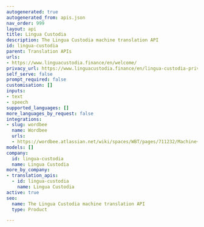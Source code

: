 ```yaml
---
autogenerated: true
autogenerated_from: apis.json
nav_order: 999
layout: api
title: Lingua Custodia
description: The Lingua Custodia machine translation API
id: lingua-custodia
parent: Translation APIs
urls:
- https://www.linguacustodia.finance/en/welcome/
privacy_url: https://www.linguacustodia.finance/en/lingua-custodia-privacy-policy/
self_serve: false
prompt_required: false
customisation: []
inputs:
- text
- speech
supported_languages: []
more_languages_by_request: false
integrations:
- slug: wordbee
  name: Wordbee
  urls:
  - https://wordbee.atlassian.net/wiki/spaces/WBT/pages/711232/Machine+Translation+Settings
models: []
company:
  id: lingua-custodia
  name: Lingua Custodia
more_by_company:
- translation_apis:
  - id: lingua-custodia
    name: Lingua Custodia
active: true
seo:
  name: The Lingua Custodia machine translation API
  type: Product

---
```


